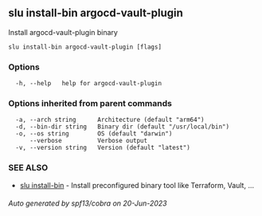 ## slu install-bin argocd-vault-plugin

Install argocd-vault-plugin binary

```
slu install-bin argocd-vault-plugin [flags]
```

### Options

```
  -h, --help   help for argocd-vault-plugin
```

### Options inherited from parent commands

```
  -a, --arch string      Architecture (default "arm64")
  -d, --bin-dir string   Binary dir (default "/usr/local/bin")
  -o, --os string        OS (default "darwin")
      --verbose          Verbose output
  -v, --version string   Version (default "latest")
```

### SEE ALSO

* [slu install-bin](slu_install-bin.md)	 - Install preconfigured binary tool like Terraform, Vault, ...

###### Auto generated by spf13/cobra on 20-Jun-2023
